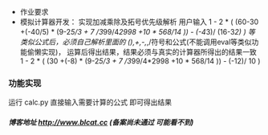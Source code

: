 - 作业要求
- 模拟计算器开发：
实现加减乘除及拓号优先级解析
用户输入 1 - 2 * ( (60-30 +(-40/5) * (9-2*5/3 + 7 /3*99/4*2998 +10 * 568/14 )) - (-4*3)/ (16-3*2) )
等类似公式后，必须自己解析里面的
(),+,-,*,/符号和公式(不能调用eval等类似功能偷懒实现)，
运算后得出结果，结果必须与真实的计算器所得出的结果一致
1 - 2 * ( (30 +(-8) * (9-2*5/3 + 7 /3*99/4*2998 +10 * 568/14 )) - (-12)/ 10 )

### 功能实现

运行 calc.py
直接输入需要计算的公式 即可得出结果

##### 博客地址 http://www.blcat.cc  (备案尚未通过 可能看不到)